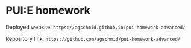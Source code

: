 # PUI:E homework

Deployed website: `https://agschmid.github.io/pui-homework-advanced/`

Repository link: `https://github.com/agschmid/pui-homework-advanced/`
